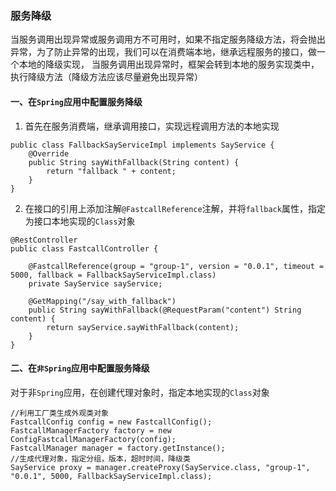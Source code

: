 ### 服务降级

当服务调用出现异常或服务调用方不可用时，如果不指定服务降级方法，将会抛出异常，为了防止异常的出现，我们可以在消费端本地，继承远程服务的接口，做一个本地的降级实现，
当服务调用出现异常时，框架会转到本地的服务实现类中，执行降级方法（降级方法应该尽量避免出现异常）

#### 一、在`Spring`应用中配置服务降级

1. 首先在服务消费端，继承调用接口，实现远程调用方法的本地实现
```
public class FallbackSayServiceImpl implements SayService {
    @Override
    public String sayWithFallback(String content) {
        return "fallback " + content;
    }
}
```

2. 在接口的引用上添加注解`@FastcallReference`注解，并将`fallback`属性，指定为接口本地实现的`Class`对象
```
@RestController
public class FastcallController {

    @FastcallReference(group = "group-1", version = "0.0.1", timeout = 5000, fallback = FallbackSayServiceImpl.class)
    private SayService sayService;

    @GetMapping("/say_with_fallback")
    public String sayWithFallback(@RequestParam("content") String content) {
        return sayService.sayWithFallback(content);
    }
}
```

#### 二、在`非Spring`应用中配置服务降级

对于非`Spring`应用，在创建代理对象时，指定本地实现的`Class`对象
```
//利用工厂类生成外观类对象
FastcallConfig config = new FastcallConfig();
FastcallManagerFactory factory = new ConfigFastcallManagerFactory(config);
FastcallManager manager = factory.getInstance();
//生成代理对象，指定分组，版本，超时时间，降级类
SayService proxy = manager.createProxy(SayService.class, "group-1", "0.0.1", 5000, FallbackSayServiceImpl.class);
```
